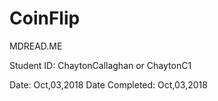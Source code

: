 # CoinFlip


MDREAD.ME


Student ID: ChaytonCallaghan or ChaytonC1

Date: Oct,03,2018
Date Completed: Oct,03,2018